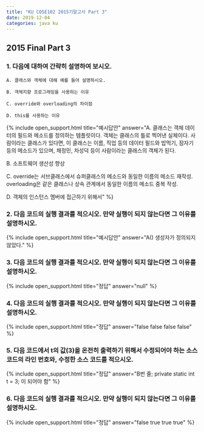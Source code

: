 ```yaml
---
title: "KU COSE102 2015기말고사 Part 3"
date: 2019-12-04
categories: java ku
---
```


## 2015 Final Part 3

### 1. 다음에 대하여 간략히 설명하여 보시오.

``A. 클래스와 객체에 대해 예를 들어 설명하시오.``

``B. 객체지향 프로그래밍을 사용하는 이유``

``C. override와 overloading의 차이점``

``D. this를 사용하는 이유``

{% include open_support.html title="예시답안" answer="A. 클래스는 객체 데이터의 필드와 메소드를 정의하는 템플릿이다. 객체는 클래스의 틀로 찍어낸 실체이다. 사람이라는 클래스가 있다면, 이 클래스는 이름, 직업 등의 데이터 필드와 밥먹기, 잠자기 등의 메소드가 있으며, 채정민, 차성덕 등이 사람이라는 클래스의 객체가 된다.

B. 소프트웨어 생산성 향상

C. override는 서브클래스에서 슈퍼클래스의 메소드와 동일한 이름의 메소드 재작성.
overloading은 같은 클래스나 상속 관계에서 동일한 이름의 메소드 중복 작성.

D. 객체의 인스턴스 멤버에 접근하기 위해서" %}

### 2. 다음 코드의 실행 결과를 적으시오. 만약 실행이 되지 않는다면 그 이유를 설명하시오.

<script src="https://gist.github.com/DetegiCE/e9dbfa28487e4ff7731b5200a6356dea.js"></script>

{% include open_support.html title="예시답안" answer="A() 생성자가 정의되지 않았다." %}

### 3. 다음 코드의 실행 결과를 적으시오. 만약 실행이 되지 않는다면 그 이유를 설명하시오.

<script src="https://gist.github.com/DetegiCE/ecb3a8bbb315b5b7c9f315c4a98263c4.js"></script>

{% include open_support.html title="정답" answer="null" %}

### 4. 다음 코드의 실행 결과를 적으시오. 만약 실행이 되지 않는다면 그 이유를 설명하시오.

<script src="https://gist.github.com/DetegiCE/d4c485fd0ed33bf30efd0c0246bfb804.js"></script>

{% include open_support.html title="정답" answer="false
false
false
false" %}

### 5. 다음 코드에서 t의 값(3)을 온전히 출력하기 위해서 수정되어야 하는 소스코드의 라인 번호와, 수정한 소스 코드를 적으시오.

<script src="https://gist.github.com/DetegiCE/7b88f47654b5109cdf0e6050307765c2.js"></script>

{% include open_support.html title="정답" answer="B번 줄; private static int t = 3; 이 되어야 함" %}

### 6. 다음 코드의 실행 결과를 적으시오. 만약 실행이 되지 않는다면 그 이유를 설명하시오.

<script src="https://gist.github.com/DetegiCE/8cccdfefc39ae607832eb3e2455d0a5c.js"></script>

{% include open_support.html title="정답" answer="false
true
true
true" %}
